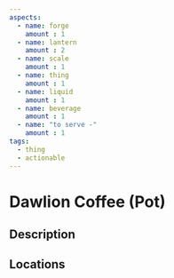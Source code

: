 ```yaml
---
aspects: 
  - name: forge
    amount : 1
  - name: lantern
    amount : 2
  - name: scale
    amount : 1
  - name: thing
    amount : 1
  - name: liquid
    amount : 1
  - name: beverage
    amount : 1
  - name: "to serve -"
    amount : 1
tags:
  - thing
  - actionable
---
```


# Dawlion Coffee (Pot)

## Description

## Locations
